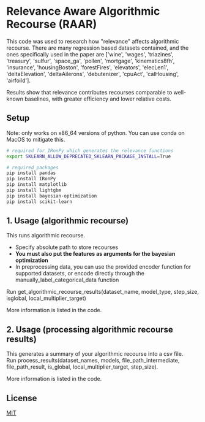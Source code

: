 # Relevance Aware Algorithmic Recourse (RAAR)

This code was used to research how "relevance" affects algorithmic recourse. There are many regression based datasets contained, and the ones specifically used in the paper are ['wine', 'wages', 'triazines', 'treasury', 'sulfur', 'space_ga', 'pollen', 'mortgage', 'kinematics8fh', 'insurance', 'housingBoston', 'forestFires', 'elevators', 'elecLen1', 'deltaElevation', 'deltaAilerons', 'debutenizer', 'cpuAct', 'calHousing', 'airfoild']. 

Results show that relevance contributes recourses comparable to well-known baselines, with greater efficiency and lower relative costs.

## Setup
Note: only works on x86_64 versions of python. You can use conda on MacOS to mitigate this. 

```bash
# required for IRonPy which generates the relevance functions
export SKLEARN_ALLOW_DEPRECATED_SKLEARN_PACKAGE_INSTALL=True 

# required packages
pip install pandas
pip install IRonPy
pip install matplotlib
pip install lightgbm
pip install bayesian-optimization
pip install scikit-learn
```

## 1. Usage (algorithmic recourse)
This runs algorithmic recourse.

- Specify absolute path to store recourses
- **You must also put the features as arguments for the bayesian optimization**
- In preprocessing data, you can use the provided encoder function for supported datasets, or encode directly through the manually_label_categorical_data function

Run get_algorithmic_recourse_results(dataset_name, model_type, step_size, isglobal, local_multiplier_target) 

More information is listed in the code.

## 2. Usage (processing algorithmic recourse results)
This generates a summary of your algorithmic recourse into a csv file.\
Run process_results(dataset_names, models, file_path_intermediate, file_path_result, is_global, local_multiplier_target, step_size).

More information is listed in the code.


## License

[MIT](https://choosealicense.com/licenses/mit/)
